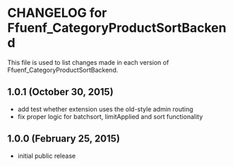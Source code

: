 # CHANGELOG for Ffuenf_CategoryProductSortBackend

This file is used to list changes made in each version of Ffuenf_CategoryProductSortBackend.

## 1.0.1 (October 30, 2015)

* add test whether extension uses the old-style admin routing
* fix proper logic for batchsort, limitApplied and sort functionality

## 1.0.0 (February 25, 2015)

* initial public release
